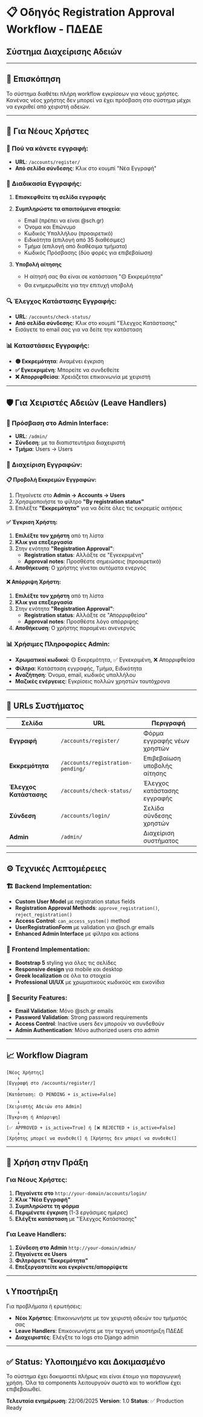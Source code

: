 # 📋 Οδηγός Registration Approval Workflow - ΠΔΕΔΕ
## Σύστημα Διαχείρισης Αδειών

---

## 🎯 Επισκόπηση

Το σύστημα διαθέτει πλήρη workflow εγκρίσεων για νέους χρήστες. Κανένας νέος χρήστης δεν μπορεί να έχει πρόσβαση στο σύστημα μέχρι να εγκριθεί από χειριστή αδειών.

---

## 👤 Για Νέους Χρήστες

### 🔗 Πού να κάνετε εγγραφή:
- **URL**: `/accounts/register/`
- **Από σελίδα σύνδεσης**: Κλικ στο κουμπί "Νέα Εγγραφή"

### 📝 Διαδικασία Εγγραφής:
1. **Επισκεφθείτε τη σελίδα εγγραφής**
2. **Συμπληρώστε τα απαιτούμενα στοιχεία**:
   - Email (πρέπει να είναι @sch.gr)
   - Όνομα και Επώνυμο
   - Κωδικός Υπαλλήλου (προαιρετικό)
   - Ειδικότητα (επιλογή από 35 διαθέσιμες)
   - Τμήμα (επιλογή από διαθέσιμα τμήματα)
   - Κωδικός Πρόσβασης (δύο φορές για επιβεβαίωση)

3. **Υποβολή αίτησης**
   - Η αίτησή σας θα είναι σε κατάσταση "🟡 Εκκρεμότητα"
   - Θα ενημερωθείτε για την επιτυχή υποβολή

### 🔍 Έλεγχος Κατάστασης Εγγραφής:
- **URL**: `/accounts/check-status/`
- **Από σελίδα σύνδεσης**: Κλικ στο κουμπί "Έλεγχος Κατάστασης"
- Εισάγετε το email σας για να δείτε την κατάσταση

### 📊 Καταστάσεις Εγγραφής:
- **🟡 Εκκρεμότητα**: Αναμένει έγκριση
- **✅ Εγκεκριμένη**: Μπορείτε να συνδεθείτε
- **❌ Απορριφθείσα**: Χρειάζεται επικοινωνία με χειριστή

---

## 🛡️ Για Χειριστές Αδειών (Leave Handlers)

### 🔐 Πρόσβαση στο Admin Interface:
- **URL**: `/admin/`
- **Σύνδεση**: με τα διαπιστευτήρια διαχειριστή
- **Τμήμα**: Users → Users

### 👥 Διαχείριση Εγγραφών:

#### 📋 Προβολή Εκκρεμών Εγγραφών:
1. Πηγαίνετε στο **Admin → Accounts → Users**
2. Χρησιμοποιήστε το φίλτρο **"By registration status"**
3. Επιλέξτε **"Εκκρεμότητα"** για να δείτε όλες τις εκκρεμείς αιτήσεις

#### ✅ Έγκριση Χρήστη:
1. **Επιλέξτε τον χρήστη** από τη λίστα
2. **Κλικ για επεξεργασία**
3. Στην ενότητα **"Registration Approval"**:
   - **Registration status**: Αλλάξτε σε "Εγκεκριμένη"
   - **Approval notes**: Προσθέστε σημειώσεις (προαιρετικό)
4. **Αποθήκευση**: Ο χρήστης γίνεται αυτόματα ενεργός

#### ❌ Απόρριψη Χρήστη:
1. **Επιλέξτε τον χρήστη** από τη λίστα
2. **Κλικ για επεξεργασία**
3. Στην ενότητα **"Registration Approval"**:
   - **Registration status**: Αλλάξτε σε "Απορριφθείσα"
   - **Approval notes**: Προσθέστε λόγο απόρριψης
4. **Αποθήκευση**: Ο χρήστης παραμένει ανενεργός

### 📊 Χρήσιμες Πληροφορίες Admin:
- **Χρωματικοί κωδικοί**: 🟡 Εκκρεμότητα, ✅ Εγκεκριμένη, ❌ Απορριφθείσα
- **Φίλτρα**: Κατάσταση εγγραφής, Τμήμα, Ειδικότητα
- **Αναζήτηση**: Όνομα, email, κωδικός υπαλλήλου
- **Μαζικές ενέργειες**: Εγκρίσεις πολλών χρηστών ταυτόχρονα

---

## 🔗 URLs Συστήματος

| Σελίδα | URL | Περιγραφή |
|--------|-----|-----------|
| **Εγγραφή** | `/accounts/register/` | Φόρμα εγγραφής νέων χρηστών |
| **Εκκρεμότητα** | `/accounts/registration-pending/` | Επιβεβαίωση υποβολής αίτησης |
| **Έλεγχος Κατάστασης** | `/accounts/check-status/` | Έλεγχος κατάστασης εγγραφής |
| **Σύνδεση** | `/accounts/login/` | Σελίδα σύνδεσης χρηστών |
| **Admin** | `/admin/` | Διαχείριση συστήματος |

---

## ⚙️ Τεχνικές Λεπτομέρειες

### 🏗️ Backend Implementation:
- **Custom User Model** με registration status fields
- **Registration Approval Methods**: `approve_registration()`, `reject_registration()`
- **Access Control**: `can_access_system()` method
- **UserRegistrationForm** με validation για @sch.gr emails
- **Enhanced Admin Interface** με φίλτρα και actions

### 🎨 Frontend Implementation:
- **Bootstrap 5** styling για όλες τις σελίδες
- **Responsive design** για mobile και desktop
- **Greek localization** σε όλα τα στοιχεία
- **Professional UI/UX** με χρωματικούς κωδικούς και εικονίδια

### 🔐 Security Features:
- **Email Validation**: Μόνο @sch.gr emails
- **Password Validation**: Strong password requirements
- **Access Control**: Inactive users δεν μπορούν να συνδεθούν
- **Admin Authentication**: Μόνο authorized users στο admin

---

## 📈 Workflow Diagram

```
[Νέος Χρήστης] 
    ↓
[Εγγραφή στο /accounts/register/]
    ↓
[Κατάσταση: 🟡 PENDING + is_active=False]
    ↓
[Χειριστής Αδειών στο Admin]
    ↓
[Έγκριση ή Απόρριψη]
    ↓
[✅ APPROVED + is_active=True] ή [❌ REJECTED + is_active=False]
    ↓
[Χρήστης μπορεί να συνδεθεί] ή [Χρήστης δεν μπορεί να συνδεθεί]
```

---

## 🚀 Χρήση στην Πράξη

### Για Νέους Χρήστες:
1. **Πηγαίνετε στο** `http://your-domain/accounts/login/`
2. **Κλικ "Νέα Εγγραφή"**
3. **Συμπληρώστε τη φόρμα**
4. **Περιμένετε έγκριση** (1-3 εργάσιμες ημέρες)
5. **Ελέγξτε κατάσταση** με "Έλεγχος Κατάστασης"

### Για Leave Handlers:
1. **Σύνδεση στο Admin** `http://your-domain/admin/`
2. **Πηγαίνετε σε Users**
3. **Φιλτράρετε "Εκκρεμότητα"**
4. **Επεξεργαστείτε και εγκρίνετε/απορρίψετε**

---

## 📞 Υποστήριξη

Για προβλήματα ή ερωτήσεις:
- **Νέοι Χρήστες**: Επικοινωνήστε με τον χειριστή αδειών του τμήματός σας
- **Leave Handlers**: Επικοινωνήστε με την τεχνική υποστήριξη ΠΔΕΔΕ
- **Διαχειριστές**: Ελέγξτε τα logs στο Django admin

---

## ✅ Status: Υλοποιημένο και Δοκιμασμένο

Το σύστημα έχει δοκιμαστεί πλήρως και είναι έτοιμο για παραγωγική χρήση. Όλα τα components λειτουργούν σωστά και το workflow έχει επιβεβαιωθεί.

**Τελευταία ενημέρωση**: 22/06/2025
**Version**: 1.0
**Status**: ✅ Production Ready